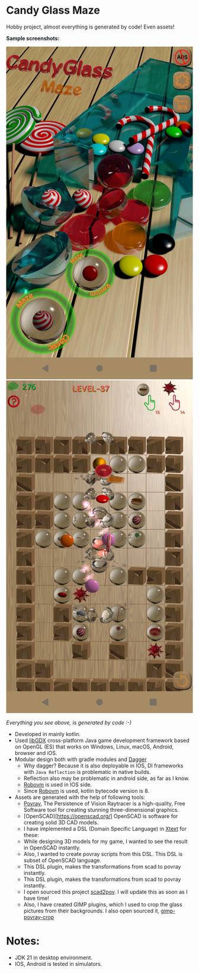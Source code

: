 # Candy Glass Maze

Hobby project, almost everything is generated by code! Even assets!

**Sample screenshots:**

![](./docs/images/candyglassmaze-1.png)
![](./docs/images/candyglassmaze-2.png)

*Everything you see above, is generated by code :-)*

* Developed in mainly kotlin.
* Used [libGDX](https://libgdx.com/) cross-platform Java game development framework based on OpenGL (ES) that works on Windows, Linux, macOS, Android, browser and iOS.
* Modular design both with gradle modules and [Dagger](https://dagger.dev/)
  * Why dagger? Because it is also deployable in IOS, DI frameworks with `Java Reflection` is problematic in native builds.
  * Reflection also may be problematic in android side, as far as I know.
  * [Robovm](https://github.com/MobiVM/robovm) is used in IOS side.
  * Since [Robovm](https://github.com/MobiVM/robovm) is used, kotlin bytecode version is 8.
* Assets are generated with the help of following tools:
  * [Povray](http://www.povray.org/), The Persistence of Vision Raytracer is a high-quality, Free Software tool for creating stunning three-dimensional graphics.
  * [OpenSCAD][https://openscad.org/] OpenSCAD is software for creating solid 3D CAD models.
  * I have implemented a DSL (Domain Specific Language) in [Xtext](https://eclipse.dev/Xtext/) for these:
   * While designing 3D models for my game, I wanted to see the result in OpenSCAD instantly.
   * Also, I wanted to create povray scripts from this DSL. This DSL is subset of OpenSCAD language.
   * This DSL plugin, makes the transformations from scad to povray instantly.
   * This DSL plugin, makes the transformations from scad to povray instantly.
  * I open sourced this project [scad2pov](https://github.com/erdinc09/scad2pov). I will update this as soon as I have time!
  * Also, I have created GIMP plugins, which I used to crop the glass pictures from their backgrounds. I also open sourced it, [gimp-povray-crop](https://github.com/erdinc09/gimp-povray-crop)

# Notes:

* JDK 21 in desktop environment.
* IOS, Android is tested in simulators.